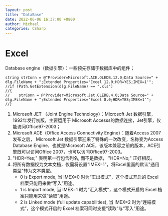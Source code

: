 ```yaml
---
layout: post
title: "DataBase"
date: 2022-06-06 16:37:00 +0800
author: Michael
categories: CSharp
---
```


# Excel
Database engine（数据引擎）：⼀些预先存储于数据库中的组件；  

    string strConn = @"Provider=Microsoft.ACE.OLEDB.12.0;Data Source=" + dlg.FileName + ";Extended Properties='Excel 12.0;HDR=YES;IMEX=1'";
    //if (Path.GetExtension(dlg.FileName) == ".xls")
    //{
    //    strConn = @"Provider=Microsoft.Jet.OLEDB.4.0;Data Source=" + dlg.FileName + ";Extended Properties='Excel 8.0;HDR=YES;IMEX=1'";
    //}

1. Microsoft JET （Joint Engine Technology）：Microsoft Jet 数据引擎，1992年发⾏初版，主要运⽤于 Microsoft Accesss的数据连接，Jet引擎，仅能访问Office97-2003；
1. Microsoft ACE（Office Access Connectivity Engine）：随着Access 2007发布之后， Microsoft Jet 数据引擎迎来了特殊的⼀次改变，名称变为Access Database Engine，也就是Microsoft ACE，该版本兼容之前的版本，ACE引擎既可以访问Office 2007，也可以访问Office97-2003。
1. "HDR=Yes;" 表明第⼀⾏包含列名, ⽽不是数据， "HDR=No;" 正好相反。
1. 将所有数据视为⽂本⽂档，仅需将设置"IMEX=1"，将Excel⾥⾯的默认"通⽤类型"转为⽂本类型。
	- 0 is Export mode, 当 IMEX=0 时为“汇出模式”，这个模式开启的 Excel 档案只能用来做“写入”用途。
	- 1 is Import mode, 当 IMEX=1 时为“汇入模式”，这个模式开启的 Excel 档案只能用来做“读取”用途。
	- 2 is Linked mode (full update capabilities), 当 IMEX=2 时为“连結模式”，这个模式开启的 Excel 档案可同时支援“读取”与“写入”用途。









